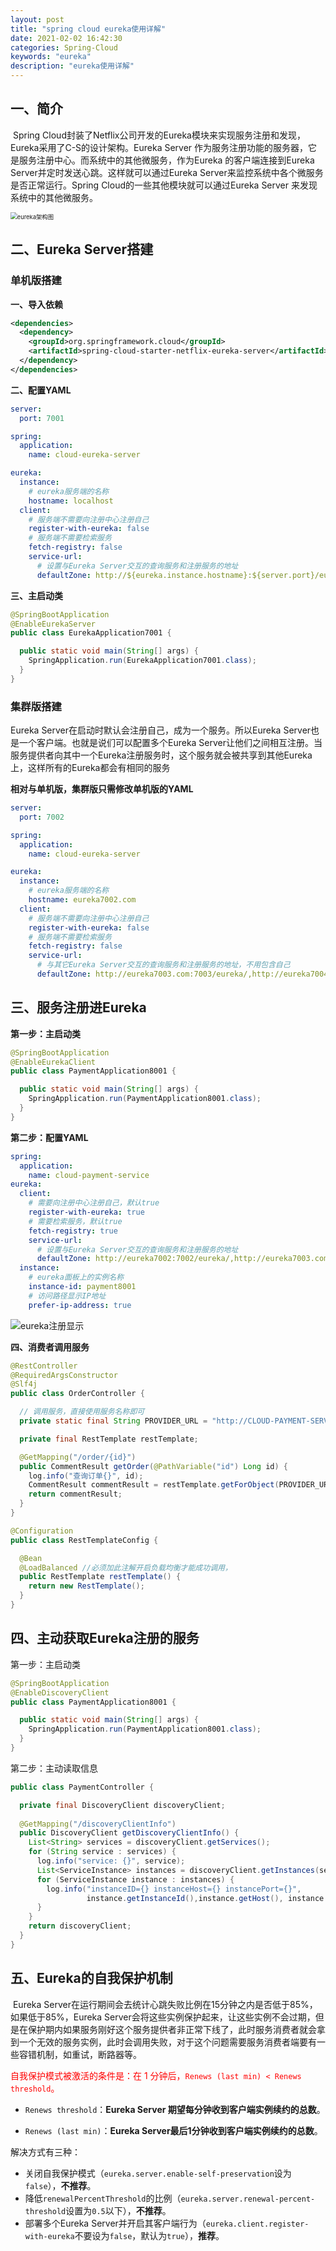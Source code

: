 ```yaml
---
layout: post
title: "spring cloud eureka使用详解"
date: 2021-02-02 16:42:30
categories: Spring-Cloud
keywords: "eureka"
description: "eureka使用详解"
---
```


## 一、简介

​	Spring Cloud封装了Netflix公司开发的Eureka模块来实现服务注册和发现，Eureka采用了C-S的设计架构。Eureka Server 作为服务注册功能的服务器，它是服务注册中心。而系统中的其他微服务，作为Eureka 的客户端连接到Eureka Server并定时发送心跳。这样就可以通过Eureka Server来监控系统中各个微服务是否正常运行。Spring Cloud的一些其他模块就可以通过Eureka Server 来发现系统中的其他微服务。

<img src="/img/eureka/eureka架构图.png" alt="eureka架构图" style="zoom:67%;" />

## 二、Eureka Server搭建

### 单机版搭建

**一、导入依赖**

```xml
<dependencies>
  <dependency>
    <groupId>org.springframework.cloud</groupId>
    <artifactId>spring-cloud-starter-netflix-eureka-server</artifactId>
  </dependency>
</dependencies>
```

**二、配置YAML**

```yaml
server:
  port: 7001

spring:
  application:
    name: cloud-eureka-server

eureka:
  instance:
    # eureka服务端的名称
    hostname: localhost
  client:
    # 服务端不需要向注册中心注册自己
    register-with-eureka: false
    # 服务端不需要检索服务
    fetch-registry: false
    service-url:
      # 设置与Eureka Server交互的查询服务和注册服务的地址
      defaultZone: http://${eureka.instance.hostname}:${server.port}/eureka/
```

**三、主启动类**

```java
@SpringBootApplication
@EnableEurekaServer
public class EurekaApplication7001 {

  public static void main(String[] args) {
    SpringApplication.run(EurekaApplication7001.class);
  }
}
```

### 集群版搭建

Eureka Server在启动时默认会注册自己，成为一个服务。所以Eureka Server也是一个客户端。也就是说们可以配置多个Eureka Server让他们之间相互注册。当服务提供者向其中一个Eureka注册服务时，这个服务就会被共享到其他Eureka上，这样所有的Eureka都会有相同的服务

**相对与单机版，集群版只需修改单机版的YAML**

```yaml
server:
  port: 7002

spring:
  application:
    name: cloud-eureka-server

eureka:
  instance:
    # eureka服务端的名称
    hostname: eureka7002.com
  client:
    # 服务端不需要向注册中心注册自己
    register-with-eureka: false
    # 服务端不需要检索服务
    fetch-registry: false
    service-url:
      # 与其它Eureka Server交互的查询服务和注册服务的地址，不用包含自己
      defaultZone: http://eureka7003.com:7003/eureka/,http://eureka7004.com:7004/eureka/
```

## 三、服务注册进Eureka

**第一步：主启动类**

```java
@SpringBootApplication
@EnableEurekaClient
public class PaymentApplication8001 {

  public static void main(String[] args) {
    SpringApplication.run(PaymentApplication8001.class);
  }
}
```

**第二步：配置YAML**

```yaml
spring:
  application:
    name: cloud-payment-service
eureka:
  client:
    # 需要向注册中心注册自己，默认true
    register-with-eureka: true
    # 需要检索服务，默认true
    fetch-registry: true
    service-url:
      # 设置与Eureka Server交互的查询服务和注册服务的地址
      defaultZone: http://eureka7002:7002/eureka/,http://eureka7003.com:7003/eureka/
  instance:
    # eureka面板上的实例名称
    instance-id: payment8001
    # 访问路径显示IP地址
    prefer-ip-address: true
```

![eureka注册显示](/img/eurekaeureka注册显示.png)

**四、消费者调用服务**

```java
@RestController
@RequiredArgsConstructor
@Slf4j
public class OrderController {

  // 调用服务，直接使用服务名称即可
  private static final String PROVIDER_URL = "http://CLOUD-PAYMENT-SERVICE";

  private final RestTemplate restTemplate;

  @GetMapping("/order/{id}")
  public CommentResult getOrder(@PathVariable("id") Long id) {
    log.info("查询订单{}", id);
    CommentResult commentResult = restTemplate.getForObject(PROVIDER_URL + "/payment/" + id, CommentResult.class);
    return commentResult;
  }
}

@Configuration
public class RestTemplateConfig {

  @Bean
  @LoadBalanced //必须加此注解开启负载均衡才能成功调用，
  public RestTemplate restTemplate() {
    return new RestTemplate();
  }
}
```

## 四、主动获取Eureka注册的服务

第一步：主启动类

```java
@SpringBootApplication
@EnableDiscoveryClient
public class PaymentApplication8001 {

  public static void main(String[] args) {
    SpringApplication.run(PaymentApplication8001.class);
  }
}
```

第二步：主动读取信息

```java
public class PaymentController {

  private final DiscoveryClient discoveryClient;
  
  @GetMapping("/discoveryClientInfo")
  public DiscoveryClient getDiscoveryClientInfo() {
    List<String> services = discoveryClient.getServices();
    for (String service : services) {
      log.info("service: {}", service);
      List<ServiceInstance> instances = discoveryClient.getInstances(service);
      for (ServiceInstance instance : instances) {
        log.info("instanceID={} instanceHost={} instancePort={}",
                 instance.getInstanceId(),instance.getHost(), instance.getPort());
      }
    }
    return discoveryClient;
  }
}
```

## 五、Eureka的自我保护机制

​	Eureka Server在运行期间会去统计心跳失败比例在15分钟之内是否低于85%，如果低于85%，Eureka Server会将这些实例保护起来，让这些实例不会过期，但是在保护期内如果服务刚好这个服务提供者非正常下线了，此时服务消费者就会拿到一个无效的服务实例，此时会调用失败，对于这个问题需要服务消费者端要有一些容错机制，如重试，断路器等。

<span style="color:red">自我保护模式被激活的条件是：在 1 分钟后，`Renews (last min) < Renews threshold`。</span>

- `Renews threshold`：**Eureka Server 期望每分钟收到客户端实例续约的总数**。

- `Renews (last min)`：**Eureka Server最后1分钟收到客户端实例续约的总数**。

解决方式有三种：

- 关闭自我保护模式（`eureka.server.enable-self-preservation`设为`false`），**不推荐**。
- 降低`renewalPercentThreshold`的比例（`eureka.server.renewal-percent-threshold`设置为`0.5`以下），**不推荐**。
- 部署多个Eureka Server并开启其客户端行为（`eureka.client.register-with-eureka`不要设为`false`，默认为`true`），**推荐**。